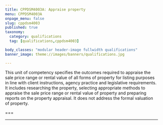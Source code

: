 ```yaml
---
title: CPPDSM4003A: Appraise property
menu: CPPDSM4003A
onpage_menu: false
slug: cppdsm4003
published: true
taxonomy:
  category: qualifications
  tag: [qualifications,cppdsm4003]

body_classes: "modular header-image fullwidth qualifications"
banner_image: theme://images/banners/qualifications.jpg

---
```


This unit of competency specifies the outcomes required to appraise the sale price range or rental value of all forms of property for listing purposes in line with client instructions, agency practice and legislative requirements. It includes researching the property, selecting appropriate methods to appraise the sale price range or rental value of property and preparing reports on the property appraisal. It does not address the formal valuation of property.

===

---
